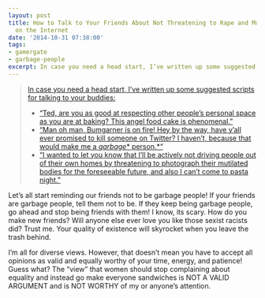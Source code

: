 ```yaml
---
layout: post
title: How to Talk to Your Friends About Not Threatening to Rape and Murder Women
  on the Internet
date: '2014-10-31 07:38:00'
tags:
- gamergate
- garbage-people
excerpt: In case you need a head start, I’ve written up some suggested scripts for talking to your buddies - Ted, are you as good at respecting other people’s personal space as you are at baking? This angel food cake is phenomenal.
---
```



> [In case you need a head start, I’ve written up some suggested scripts for talking to your buddies:](http://rhrealitycheck.org/article/2014/10/28/talk-guy-friends-threatening-rape-murder-women-internet/ "How to Talk to Your Guy Friends About Not Threatening to Rape and Murder Women on the Internet")
> 
> - [“Ted, are you as good at respecting other people’s personal space as you are at baking? This angel food cake is phenomenal.”](http://rhrealitycheck.org/article/2014/10/28/talk-guy-friends-threatening-rape-murder-women-internet/ "How to Talk to Your Guy Friends About Not Threatening to Rape and Murder Women on the Internet")
> - [“Man oh man, Bumgarner is on fire! Hey by the way, have y’all ever promised to kill someone on Twitter? I haven’t, because that would make me a *garbage** person.*“](http://rhrealitycheck.org/article/2014/10/28/talk-guy-friends-threatening-rape-murder-women-internet/ "How to Talk to Your Guy Friends About Not Threatening to Rape and Murder Women on the Internet")
> - [“I wanted to let you know that I’ll be actively not driving people out of their own homes by threatening to photograph their mutilated bodies for the foreseeable future, and also I can’t come to pasta night.”](http://rhrealitycheck.org/article/2014/10/28/talk-guy-friends-threatening-rape-murder-women-internet/ "How to Talk to Your Guy Friends About Not Threatening to Rape and Murder Women on the Internet")

Let’s all start reminding our friends not to be garbage people! If your friends are garbage people, tell them not to be. If they keep being garbage people, go ahead and stop being friends with them! I know, its scary. How do you make new friends? Will anyone else ever love you like those sexist racists did? Trust me. Your quality of existence will skyrocket when you leave the trash behind.

I’m all for diverse views. However, that doesn’t mean you have to accept all opinions as valid and equally worthy of your time, energy, and patience! Guess what? The “view” that women should stop complaining about equality and instead go make everyone sandwiches is NOT A VALID ARGUMENT and is NOT WORTHY of my or anyone’s attention.


